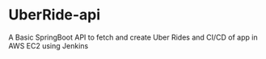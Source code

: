 # UberRide-api
A Basic SpringBoot API to fetch and create Uber Rides and CI/CD of app in AWS EC2 using Jenkins 
